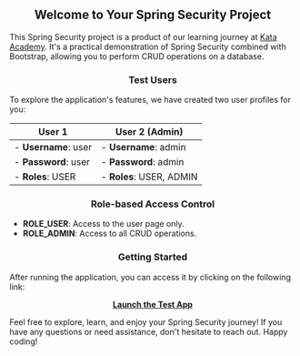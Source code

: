 <div style="text-align: center;">
  <h2>Welcome to Your Spring Security Project</h2>
</div>

This Spring Security project is a product of our learning journey at [Kata Academy](https://kata.academy/). It's a practical demonstration of Spring Security combined with Bootstrap, allowing you to perform CRUD operations on a database.

<div style="text-align: center;">
  <h3>Test Users</h3>
</div>
To explore the application's features, we have created two user profiles for you:

| **User 1**      | **User 2 (Admin)** |
| --------------- | ------------------ |
| - **Username**: user | - **Username**: admin |
| - **Password**: user | - **Password**: admin |
| - **Roles**: USER    | - **Roles**: USER, ADMIN |

<div style="text-align: center;">
  <h3>Role-based Access Control</h3>
</div>

- **ROLE_USER**: Access to the user page only.
- **ROLE_ADMIN**: Access to all CRUD operations.

<div style="text-align: center;">
  <h3>Getting Started</h3>
</div>

After running the application, you can access it by clicking on the following link:

<div style="text-align: center;">

<strong>[Launch the Test App](http://localhost:8080/)</strong>

</div>

Feel free to explore, learn, and enjoy your Spring Security journey! If you have any questions or need assistance, don't hesitate to reach out. Happy coding!